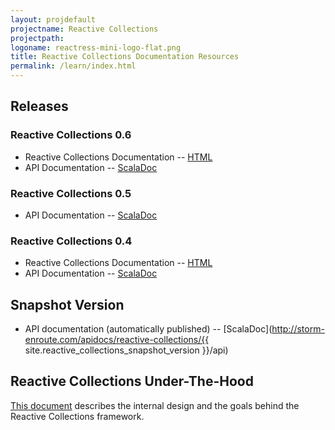 ```yaml
---
layout: projdefault
projectname: Reactive Collections
projectpath: 
logoname: reactress-mini-logo-flat.png
title: Reactive Collections Documentation Resources
permalink: /learn/index.html
---
```




## Releases


### Reactive Collections 0.6

- Reactive Collections Documentation -- [HTML](/docs/0.6/)
- API Documentation -- [ScalaDoc](http://storm-enroute.com/apidocs/reactive-collections/0.6-SNAPSHOT/api)


### Reactive Collections 0.5

- API Documentation -- [ScalaDoc](http://storm-enroute.com/apidocs/reactive-collections/0.5/api)


### Reactive Collections 0.4

- Reactive Collections Documentation -- [HTML](/docs/0.4/)
- API Documentation -- [ScalaDoc](http://storm-enroute.com/apidocs/reactive-collections/0.4/api)


## Snapshot Version

- API documentation (automatically published) -- [ScalaDoc](http://storm-enroute.com/apidocs/reactive-collections/{{ site.reactive_collections_snapshot_version }}/api)


## Reactive Collections Under-The-Hood

[This document](/under-the-hood/) describes the internal design and the goals behind the Reactive Collections framework.
